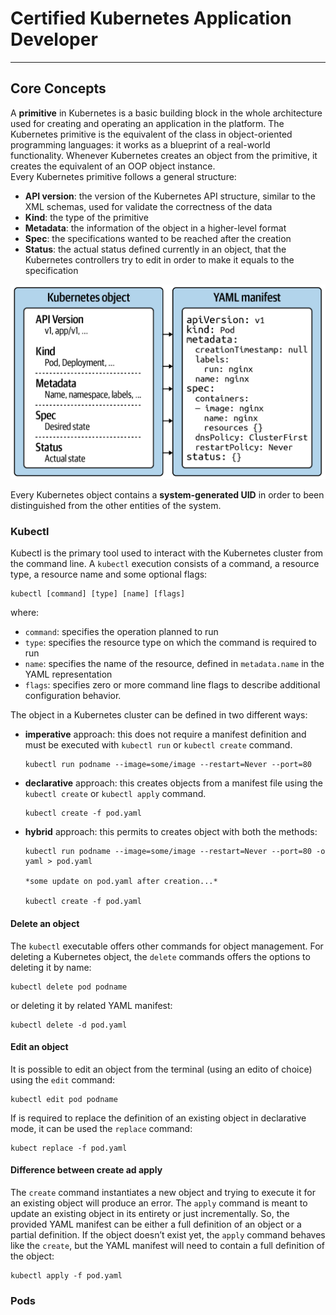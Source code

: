 # Certified Kubernetes Application Developer  

---

## Core Concepts
A **primitive** in Kubernetes is a basic building block in the whole architecture used for creating and operating an
application in the platform. The Kubernetes primitive is the equivalent of the class in object-oriented programming 
languages: it works as a blueprint of a real-world functionality. Whenever Kubernetes creates an object from the primitive,
it creates the equivalent of an OOP object instance.  
Every Kubernetes primitive follows a general structure:  
 - **API version**: the version of the Kubernetes API structure, similar to the XML schemas, used for validate the correctness of the data
 - **Kind**: the type of the primitive
 - **Metadata**: the information of the object in a higher-level format 
 - **Spec**: the specifications wanted to be reached after the creation
 - **Status**: the actual status defined currently in an object, that the Kubernetes controllers try to edit in order to make it 
equals to the specification

![yaml_manifest.png](images/01/yaml_manifest.png)  

Every Kubernetes object contains a **system-generated UID** in order to been distinguished from the other entities of the system.

### Kubectl
Kubectl is the primary tool used to interact with the Kubernetes cluster from the command line. A `kubectl` execution
consists of a command, a resource type, a resource name and some optional flags:  

```
kubectl [command] [type] [name] [flags]
```

where:
 - `command`: specifies the operation planned to run
 - `type`: specifies the resource type on which the command is required to run
 - `name`: specifies the name of the resource, defined in `metadata.name` in the YAML representation
 - `flags`: specifies zero or more command line flags to describe additional configuration behavior.

The object in a Kubernetes cluster can be defined in two different ways:
 - **imperative** approach: this does not require a manifest definition and must be executed with `kubectl run` or `kubectl create` command.
    ```
    kubectl run podname --image=some/image --restart=Never --port=80
    ```
 - **declarative** approach: this creates objects from a manifest file using the `kubectl create` or `kubectl apply` command.
    ```
    kubectl create -f pod.yaml
    ```
 - **hybrid** approach: this permits to creates object with both the methods:
    ```
    kubectl run podname --image=some/image --restart=Never --port=80 -o yaml > pod.yaml
   
    *some update on pod.yaml after creation...*
   
    kubectl create -f pod.yaml
    ```
  
#### Delete an object 
The `kubectl` executable offers other commands for object management. For deleting a Kubernetes object, the `delete` commands
offers the options to deleting it by name:
```
kubectl delete pod podname
```
or deleting it by related YAML manifest:
```
kubectl delete -d pod.yaml
```

#### Edit an object
It is possible to edit an object from the terminal (using an edito of choice) using the `edit` command:
```
kubectl edit pod podname
```
If is required to replace the definition of an existing object in declarative mode, it can be used the `replace` command:
```
kubect replace -f pod.yaml
```

#### Difference between create ad apply
The `create` command instantiates a new object and trying to execute it for an existing object will produce an error. 
The `apply` command is meant to update an existing object in its entirety or just incrementally. So, the provided YAML manifest 
can be either a full definition of an object or a partial definition. If the object doesn’t exist yet, the `apply` command 
behaves like the `create`, but the YAML manifest will need to contain a full definition of the object:
```
kubectl apply -f pod.yaml
```


### Pods